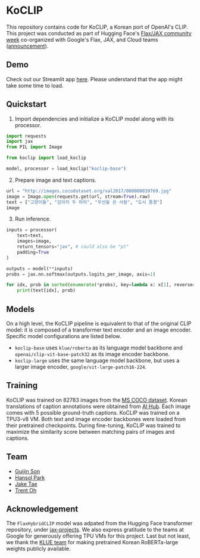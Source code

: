 # KoCLIP

This repository contains code for KoCLIP, a Korean port of OpenAI's CLIP. This project was conducted as part of Hugging Face's [Flax/JAX community week](https://github.com/huggingface/transformers/blob/master/examples/research_projects/jax-projects/README.md#quickstart-flax-and-jax) co-organized with Google's Flax, JAX, and Cloud teams ([announcement](https://discuss.huggingface.co/t/open-to-the-community-community-week-using-jax-flax-for-nlp-cv/7104)).

## Demo

Check out our Streamlit app [here](https://tinyurl.com/koclip-app). Please understand that the app might take some time to load.

## Quickstart

1. Import dependencies and initialize a KoCLIP model along with its processor.

```python
import requests
import jax
from PIL import Image

from koclip import load_koclip

model, processor = load_koclip("koclip-base")
```

2. Prepare image and text captions.

```python
url = "http://images.cocodataset.org/val2017/000000039769.jpg"
image = Image.open(requests.get(url, stream=True).raw)
text = ["고양이들", "강아지 두 마리", "우산을 쓴 사람", "도시 풍경"]
image
```

3. Run inference.

```python
inputs = processor(
    text=text,
    images=image, 
    return_tensors="jax", # could also be "pt" 
    padding=True
)

outputs = model(**inputs)
probs = jax.nn.softmax(outputs.logits_per_image, axis=1)

for idx, prob in sorted(enumerate(*probs), key=lambda x: x[1], reverse=True):
    print(text[idx], prob)
```

## Models

On a high level, the KoCLIP pipeline is equivalent to that of the original CLIP model: it is composed of a transformer text encoder and an image encoder. Specific model configurations are listed below.

* `koclip-base` uses `klue/roberta` as its language model backbone and `openai/clip-vit-base-patch32` as its image encoder backbone. 
* `koclip-large` uses the same language model backbone, but uses a larger image encoder, `google/vit-large-patch16-224`.

## Training

KoCLIP was trained on 82783 images from the [MS COCO dataset](https://cocodataset.org/). Korean translations of caption annotations were obtained from [AI Hub](https://aihub.or.kr/keti_data_board/visual_intelligence). Each image comes with 5 possible ground-truth captions. KoCLIP was trained on a TPU3-v8 VM. Both text and image encoder backbones were loaded from their pretrained checkpoints. During fine-tuning, KoCLIP was trained to maximize the similarity score between matching pairs of images and captions.

## Team

* [Guijin Son](https://github.com/ampehta)
* [Hansol Park](https://github.com/tree-park)
* [Jake Tae](https://github.com/jaketae)
* [Trent Oh](https://github.com/trent-dev)

## Acknowledgement

The `FlaxHybridCLIP` model was adpated from the Hugging Face transformer repository, under [jax-projects](https://github.com/huggingface/transformers/tree/master/examples/research_projects/jax-projects/hybrid_clip).  We also express gratitude to the teams at Google for generously offering TPU VMs for this project. Last but not least, we thank the [KLUE team](https://github.com/KLUE-benchmark) for making pretrained Korean RoBERTa-large weights publicly available.

